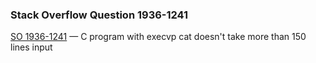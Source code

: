 ### Stack Overflow Question 1936-1241

[SO 1936-1241](https://stackoverflow.com/q/19361241) &mdash;
C program with execvp cat doesn&#39;t take more than 150 lines input
